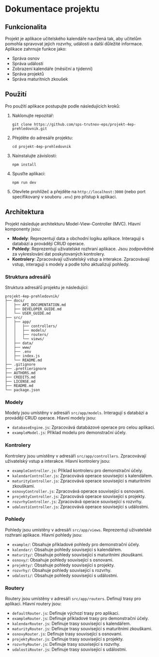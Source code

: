 # Dokumentace projektu

## Funkcionalita

Projekt je aplikace učitelského kalendáře navržená tak, aby učitelům pomohla spravovat jejich rozvrhy, události a další důležité informace. Aplikace zahrnuje funkce jako:

- Správa osnov
- Správa událostí
- Zobrazení kalendáře (měsíční a týdenní)
- Správa projektů
- Správa maturitních zkoušek

## Použití

Pro použití aplikace postupujte podle následujících kroků:

1. Naklonujte repozitář:
   ```
   git clone https://github.com/sps-trutnov-eps/projekt-4ep-prehledovnik.git
   ```

2. Přejděte do adresáře projektu:
   ```
   cd projekt-4ep-prehledovnik
   ```

3. Nainstalujte závislosti:
   ```
   npm install
   ```

4. Spusťte aplikaci:
   ```
   npm run dev
   ```

5. Otevřete prohlížeč a přejděte na `http://localhost:3000` (nebo port specifikovaný v souboru `.env`) pro přístup k aplikaci.

## Architektura

Projekt následuje architekturu Model-View-Controller (MVC). Hlavní komponenty jsou:

- **Modely**: Reprezentují data a obchodní logiku aplikace. Interagují s databází a provádějí CRUD operace.
- **Pohledy**: Reprezentují uživatelské rozhraní aplikace. Jsou zodpovědné za vykreslování dat poskytovaných kontrolery.
- **Kontrolery**: Zpracovávají uživatelský vstup a interakce. Zpracovávají vstup, interagují s modely a podle toho aktualizují pohledy.

### Struktura adresářů

Struktura adresářů projektu je následující:

```
projekt-4ep-prehledovnik/
├── docs/
│   ├── API_DOCUMENTATION.md
│   ├── DEVELOPER_GUIDE.md
│   └── USER_GUIDE.md
├── src/
│   ├── app/
│   │   ├── controllers/
│   │   ├── models/
│   │   ├── routers/
│   │   └── views/
│   ├── data/
│   ├── www/
│   ├── .env
│   ├── index.js
│   └── README.md
├── .gitignore
├── .prettierignore
├── AUTHORS.md
├── CREDITS.md
├── LICENSE.md
├── README.md
└── package.json
```

### Modely

Modely jsou umístěny v adresáři `src/app/models`. Interagují s databází a provádějí CRUD operace. Hlavní modely jsou:

- `databaseEngine.js`: Zpracovává databázové operace pro celou aplikaci.
- `exampleModel.js`: Příklad modelu pro demonstrační účely.

### Kontrolery

Kontrolery jsou umístěny v adresáři `src/app/controllers`. Zpracovávají uživatelský vstup a interakce. Hlavní kontrolery jsou:

- `exampleController.js`: Příklad kontroleru pro demonstrační účely.
- `kalendarController.js`: Zpracovává operace související s kalendářem.
- `maturityController.js`: Zpracovává operace související s maturitními zkouškami.
- `osnovyController.js`: Zpracovává operace související s osnovami.
- `projektyController.js`: Zpracovává operace související s projekty.
- `rozvrhyController.js`: Zpracovává operace související s rozvrhy.
- `udalostiController.js`: Zpracovává operace související s událostmi.

### Pohledy

Pohledy jsou umístěny v adresáři `src/app/views`. Reprezentují uživatelské rozhraní aplikace. Hlavní pohledy jsou:

- `example/`: Obsahuje příkladové pohledy pro demonstrační účely.
- `kalendar/`: Obsahuje pohledy související s kalendářem.
- `maturity/`: Obsahuje pohledy související s maturitními zkouškami.
- `osnovy/`: Obsahuje pohledy související s osnovami.
- `projekty/`: Obsahuje pohledy související s projekty.
- `rozvrhy/`: Obsahuje pohledy související s rozvrhy.
- `udalosti/`: Obsahuje pohledy související s událostmi.

### Routery

Routery jsou umístěny v adresáři `src/app/routers`. Definují trasy pro aplikaci. Hlavní routery jsou:

- `defaultRouter.js`: Definuje výchozí trasy pro aplikaci.
- `exampleRouter.js`: Definuje příkladové trasy pro demonstrační účely.
- `kalendarRouter.js`: Definuje trasy související s kalendářem.
- `maturityRouter.js`: Definuje trasy související s maturitními zkouškami.
- `osnovyRouter.js`: Definuje trasy související s osnovami.
- `projektyRouter.js`: Definuje trasy související s projekty.
- `rozvrhyRouter.js`: Definuje trasy související s rozvrhy.
- `udalostiRouter.js`: Definuje trasy související s událostmi.
